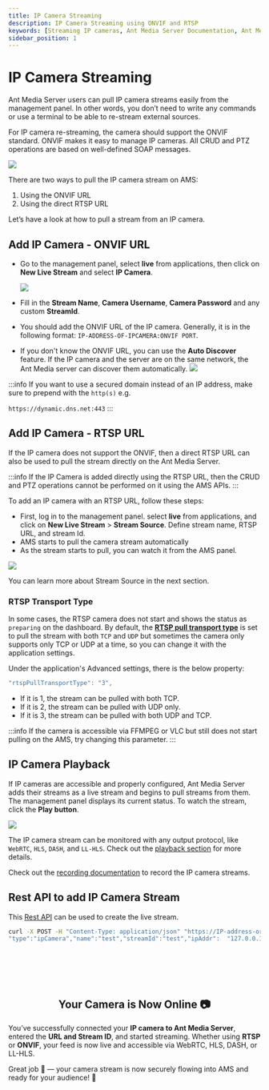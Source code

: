 ```yaml
---
title: IP Camera Streaming
description: IP Camera Streaming using ONVIF and RTSP
keywords: [Streaming IP cameras, Ant Media Server Documentation, Ant Media Server Tutorials]
sidebar_position: 1
---
```


# IP Camera Streaming

Ant Media Server users can pull IP camera streams easily from the management panel. In other words, you don’t need to write any commands or use a terminal to be able to re-stream external sources.

For IP camera re-streaming, the camera should support the ONVIF standard. ONVIF makes it easy to manage IP cameras. All CRUD and PTZ operations are based on well-defined SOAP messages.

![](@site/static/img/onvif_conformance.gif)

There are two ways to pull the IP camera stream on AMS:

1. Using the ONVIF URL
2. Using the direct RTSP URL

Let’s have a look at how to pull a stream from an IP camera.

## Add IP Camera - ONVIF URL

- Go to the management panel, select **live** from applications, then click on **New Live Stream** and select **IP Camera**.  

    ![](@site/static/img/re-stream-add-ip-camera-1.png)

- Fill in the **Stream Name**, **Camera Username**, **Camera Password** and any custom **StreamId**. 

- You should add the ONVIF URL of the IP camera. Generally, it is in the following format: ```IP-ADDRESS-OF-IPCAMERA:ONVIF PORT```. 

- If you don't know the ONVIF URL, you can use the **Auto Discover** feature. If the IP camera and the server are on the same network, the Ant Media server can discover them automatically.
    ![](@site/static/img/publish-live-stream/IP-Camera-and-External-Sources/IP-Camera-Add.png)

:::info
If you want to use a secured domain instead of an IP address, make sure to prepend with the `http(s)` e.g.

`https://dynamic.dns.net:443`
:::

## Add IP Camera - RTSP URL 

If the IP camera does not support the ONVIF, then a direct RTSP URL can also be used to pull the stream directly on the Ant Media Server.

:::info
If the IP Camera is added directly using the RTSP URL, then the CRUD and PTZ operations cannot be performed on it using the AMS APIs.
:::

To add an IP camera with an RTSP URL, follow these steps:

*   First, log in to the management panel. select **live** from applications, and click on 
**New Live Stream** > **Stream Source**. Define stream name, RTSP URL, and stream Id.
*   AMS starts to pull the camera stream automatically
*   As the stream starts to pull, you can watch it from the AMS panel.

![](@site/static/img/publish-live-stream/IP-Camera-and-External-Sources/Stream-Source.png)

You can learn more about Stream Source in the next section.

### RTSP Transport Type

In some cases, the RTSP camera does not start and shows the status as `preparing` on the dashboard. By default, the [**RTSP pull transport type**](https://antmedia.io/javadoc/io/antmedia/AppSettings.html#rtspPullTransportType) is set to pull the stream with both `TCP` and ⁣`UDP` but sometimes the camera only supports only TCP or UDP at a time, so you can change it with the application settings.

Under the application's Advanced settings, there is the below property:

```js
"rtspPullTransportType": "3",
```

- If it is 1, the stream can be pulled with both TCP.
- If it is 2, the stream can be pulled with UDP only.
- If it is 3, the stream can be pulled with both UDP and TCP.

:::info
If the camera is accessible via FFMPEG or VLC but still does not start pulling on the AMS, try changing this parameter.
:::

## IP Camera Playback

If IP cameras are accessible and properly configured, Ant Media Server adds their streams as a live stream and begins to pull streams from them. The management panel displays its current status. To watch the stream, click the **Play button**.

![](@site/static/img/publish-live-stream/IP-Camera-and-External-Sources/IP-Camera-Play.png)

The IP camera stream can be monitored with any output protocol, like `WebRTC`, `HLS`⁣, ⁣`DASH`, and `LL-HLS`. Check out the [playback section](https://antmedia.io/docs/category/playing-live-streams/) for more details.

Check out the [recording documentation](https://antmedia.io/docs/category/recording-live-streams/) to record the IP camera streams. 

## Rest API to add IP Camera Stream

This [Rest API](https://antmedia.io/rest/#/default/createBroadcast) can be used to create the live stream.

```bash
curl -X POST -H "Content-Type: application/json" "https://IP-address-or-domain:Port/live/rest/v2/broadcasts/create?autoStart=false" -d '{
"type":"ipCamera","name":"test","streamId":"test","ipAddr":  "127.0.0.1:8080","username": "camera-username","password":"camera-password"}'
```

<br /><br />
---

<div align="center">
<h2> Your Camera is Now Online 📷 </h2>
</div>

You’ve successfully connected your **IP camera to Ant Media Server**, entered the **URL and Stream ID**, and started streaming. Whether using **RTSP** or **ONVIF**, your feed is now live and accessible via WebRTC, HLS, DASH, or LL-HLS.  

Great job 👏 — your camera stream is now securely flowing into AMS and ready for your audience! 🎥

